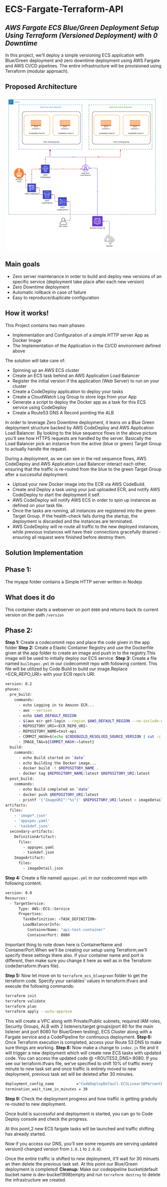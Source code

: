 # ECS-Fargate-Terraform-API

## _AWS Fargate ECS Blue/Green Deployment Setup Using Terraform (Versioned Deployment) with 0 Downtime_

In this project, we’ll deploy a simple versioning ECS application with Blue/Green deployment and zero downtime deployment using AWS Fargate and AWS CI/CD pipelines. The entire infrastructure will be provisioned using Terraform (modular approach).

## Proposed Architecture

![alt text](https://github.com/hakim-arhazzal/ECS-Fargate-Terraform-API/blob/main/architecture.png?raw=true)

## Main goals
- Zero server maintenance in order to build and deploy new versions of an specific service (deployment take place after each new version)
- Zero Downtime deployment
- Automatic rollback in case of failure
- Easy to reproduce/duplicate configuration

## How it works!
This Project contains two main phases:
- Implementation and Configuration of a simple HTTP server App as Docker Image
- The Implementation of the Application in the CI/CD environment defined above

The solution will take care of:
- Spinning up an AWS ECS cluster
- Create an ECS task behind an AWS Application Load Balancer
- Register the initial version if the  application (Web Server) to run on your cluster
- Create a CodeDeploy application to deploy your tasks
- Create a CloudWatch Log Group to store logs from your App
- Generate a script to deploy the Docker app as a task for this ECS service using CodeDeploy
- Create a Route53 DNS A Record pointing the ALB

In order to leverage Zero Downtime deployment, it leans on a Blue Green deployment structure backed by AWS CodeDeploy and AWS Application Load Balancer. By looking to the blue sequence flows in the above picture you'll see how HTTPS requests are handled by the server. Basically the Load Balancer pick an instance from the active (blue or green) Target Group to actually handle the request.

During a deployment, as we can see in the red sequence flows, AWS CodeDeploy and AWS Application Load Balancer interact each other, ensuring that the traffic is re-routed from the blue to the green Target Group after a successful deployment.

- Upload your new Docker image into the ECR via AWS CodeBuild.
- Create and Deploy a task using your just uploaded ECR, and notify AWS CodeDeploy to start the deployment it self.
- AWS CodeDeploy will notify AWS ECS in order to spin up instances as defined on your task file.
- Once the tasks are running, all instances are registered into the green Target Group. If the health-check fails during the startup, the deployment is discarded and the instances are terminated.
- AWS CodeDeploy will re-route all traffic to the new deployed instances, while previous instances will have their connections gracefully drained - ensuring all request were finished before destroy them.

## Solution Implementation

## Phase 1:
The myapp folder contains a Simple HTTP server written in Nodejs
## What does it do
This container starts a webserver on port `8080` and returns back its current version on the path `/version`

## Phase 2:
**Step 1:** Create a codecommit repo and place the code given in the app folder
**Step 2:** Create a Elastic Container Registry and use the Dockerfile given at the app folder to create an image and push in to the registry.This image will be used to initially deploy our ECS service.
**Step 3:** Create a file named `buildspec.yml` in our codecommit repo with following content. This file will be utilized by Code Build to build our image.Replace <ECR_REPO_URI> with your ECR repo’s URI.

```sh
version: 0.2
phases:
  pre_build:
    commands:
      - echo Logging in to Amazon ECR...
      - aws --version
      - echo $AWS_DEFAULT_REGION
      - $(aws ecr get-login --region $AWS_DEFAULT_REGION --no-include-email)
      - REPOSITORY_URI=<ECR_REPO_URI>
      - REPOSITORY_NAME=test-api
      - COMMIT_HASH=$(echo $CODEBUILD_RESOLVED_SOURCE_VERSION | cut -c 1-7)
      - IMAGE_TAG=${COMMIT_HASH:=latest}
  build:
    commands:
      - echo Build started on `date`
      - echo Building the Docker image...
      - docker build -t $REPOSITORY_NAME .
      - docker tag $REPOSITORY_NAME:latest $REPOSITORY_URI:latest
  post_build:
    commands:
      - echo Build completed on `date`
      - docker push $REPOSITORY_URI:latest
      - printf '{"ImageURI":"%s"}' $REPOSITORY_URI:latest > imageDetail.json
artifacts:
  files:
    - 'image*.json'
    - 'appspec.yaml'
    - 'taskdef.json'
  secondary-artifacts:
    DefinitionArtifact:
      files:
        - appspec.yaml
        - taskdef.json
    ImageArtifact:
      files:
        - imageDetail.json
```
**Step 4:** Create a file named `appspec.yml` in our codecommit repo with following content.
```sh
version: 0.0
Resources:
  - TargetService:
      Type: AWS::ECS::Service
      Properties:
        TaskDefinition: <TASK_DEFINITION>
        LoadBalancerInfo:
          ContainerName: "api-test-container"
          ContainerPort: 8080
```
Important thing to note down here is ContainerName and ContainerPort.When we’ll be creating our setup using Terraform,we’ll specify these settings there also. If your container name and port is different, then make sure you change it here as well as in the Terraform code(terraform.tfvars file).

**Step 5:** Now let move on to `terraform_ecs_bluegreen` folder to get the terraform code. Specify your variables’ values in terraform.tfvars and execute the following commands:
```sh
terraform init
terraform validate
terraform plan
terraform apply --auto-approve
```
This will create a VPC along with Private/Public subnets, required IAM roles, Security Groups, ALB with 2 listeners/target groups(port 80 for the main listener and port 8080 for Blue/Green testing), ECS Cluster along with a Fargate service and a CodePipeline for continuous deployment.
**Step 6:** Once Terraform execution is completed, access your Route 53 DNS to make sure things are working.
**Step 8:** Now make a change to `index.js` file and it will trigger a new deployment which will create new ECS tasks with updated code. You can access the updated code @ <ROUTE53_DNS>:8080.
If you see our terraform.tfvars file, we’ve specified to shift 10% of traffic every minute to new task set and once traffic is entirely moved to new deployment, previous task set will be deleted after 30 minutes.
```sh
deployment_config_name          ="CodeDeployDefault.ECSLinear10PercentEvery1Minutes"
termination_wait_time_in_minutes = 30
```
**Step 9:** Check the deployment progress and how traffic is getting gradully re-routed to new deployment.

Once build is successful and deployment is started, you can go to Code Deploy console and check the progress.

At this point,2 new ECS fargate tasks will be launched and traffic shifting has already started.

Now if you access our DNS, you’ll see some requests are serving updated version(I changed version from `1.0.1` to `2.0.0`).

Once the entire traffic is shifted to new deployment, it’ll wait for 30 minuets an then delete the previous task set. At this point our Blue/Green deployment is completed!
**Cleanup:** Make our codepipeline bucket(default bucket name is dev-bucket1998)empty and run `terraform destroy` to delete the infrastructure we created.
